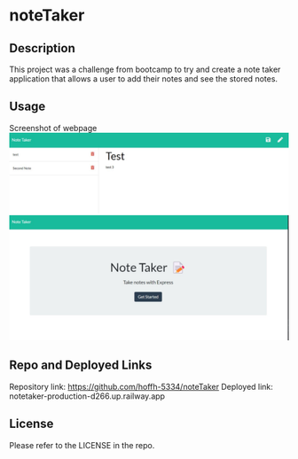 # noteTaker

## Description

This project was a challenge from bootcamp to try and create a note taker application that allows a user to add their notes and see the stored notes.  



## Usage
Screenshot of webpage
    ![website picture](./public/assets/images/screenshot1.jpg)
    ![website picture](./public/assets/images/screenshot2.jpg)


## Repo and Deployed Links
Repository link: https://github.com/hoffh-5334/noteTaker
Deployed link: notetaker-production-d266.up.railway.app



## License

Please refer to the LICENSE in the repo.

